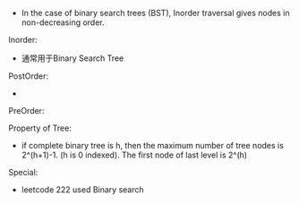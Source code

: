 - In the case of binary search trees (BST), Inorder traversal gives nodes in non-decreasing order.



Inorder:

- 通常用于Binary Search Tree

PostOrder:

- 

PreOrder:



Property of Tree:

- if complete binary tree is h, then the maximum number of tree nodes is 2^(h+1)-1. (h is 0 indexed). The first node of last level is 2^(h)



Special:

- leetcode 222 used Binary search 